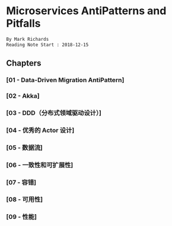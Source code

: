 # Microservices AntiPatterns and Pitfalls
```md
By Mark Richards
Reading Note Start : 2018-12-15
```

## Chapters

### [01 - Data-Driven Migration AntiPattern]
### [02 - Akka]
### [03 - DDD（分布式领域驱动设计）]
### [04 - 优秀的 Actor 设计]
### [05 - 数据流]
### [06 - 一致性和可扩展性]
### [07 - 容错]
### [08 - 可用性]
### [09 - 性能]
